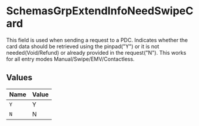 # SchemasGrpExtendInfoNeedSwipeCard

This field is used when sending a request to a PDC. Indicates whether the card data should be retrieved using the pinpad("Y") or it is not needed(Void/Refund) or already provided in the request("N"). This works for all entry modes Manual/Swipe/EMV/Contactless.



## Values

| Name  | Value |
| ----- | ----- |
| `Y`   | Y     |
| `N`   | N     |